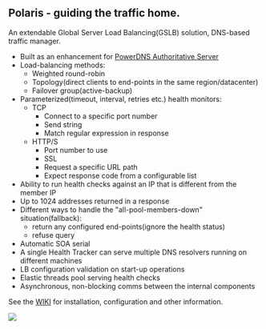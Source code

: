 ## Polaris - guiding the traffic home.

An extendable Global Server Load Balancing(GSLB) solution, DNS-based traffic manager.

* Built as an enhancement for [PowerDNS Authoritative Server](https://www.powerdns.com/auth.html)
* Load-balancing methods:
    * Weighted round-robin
    * Topology(direct clients to end-points in the same region/datacenter)
    * Failover group(active-backup)
* Parameterized(timeout, interval, retries etc.) health monitors:
    * TCP
        * Connect to a specific port number
        * Send string
        * Match regular expression in response
    * HTTP/S
        * Port number to use
        * SSL
        * Request a specific URL path
        * Expect response code from a configurable list
* Ability to run health checks against an IP that is different from the member IP 
* Up to 1024 addresses returned in a response
* Different ways to handle the "all-pool-members-down" situation(fallback):
    * return any configured end-points(ignore the health status) 
    * refuse query
* Automatic SOA serial
* A single Health Tracker can serve multiple DNS resolvers running on different machines
* LB configuration validation on start-up operations
* Elastic threads pool serving health checks
* Asynchronous, non-blocking comms between the internal components

See the [WIKI](https://github.com/polaris-gslb/polaris-core/wiki) for installation, configuration and other information.

![](https://github.com/polaris-gslb/polaris-core/wiki/overview.jpg)
